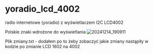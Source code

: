 # yoradio_lcd_4002
radio internetowe (yoradio) z wyświetlaczem I2C  LCD4002


Polskie znaki wdrożone do wyświetlania
![20241214_190911](https://github.com/user-attachments/assets/340526c5-cefb-40a3-9ee0-a5641ed32eab)

Plik zmiany.txt - dodałem po to żeby zobaczyć jakie zmiany nastąpiły w kodzie po zmianie LCD 1602 na 4002
